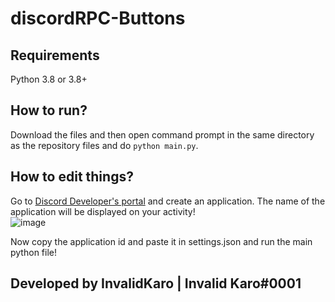 # discordRPC-Buttons

## Requirements
Python 3.8 or 3.8+

## How to run?
Download the files and then open command prompt in the same directory as the repository files and do `python main.py`.

## How to edit things?
Go to [Discord Developer's portal](https://discord.com/developers) and create an application. The name of the application will be displayed on your activity!  
![image](https://cdn.discordapp.com/attachments/954829907534446613/963508766601510942/unknown.png?size=4096)

Now copy the application id and paste it in settings.json and run the main python file!

## Developed by InvalidKaro | Invalid Karo#0001
